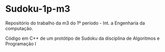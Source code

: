 # Sudoku-1p-m3
Repositório do trabalho da m3 do 1º período - Int. a Engenharia da computação.

Código em C++ de um protótipo de Sudoku da disciplina de Algoritmos e Programação I
